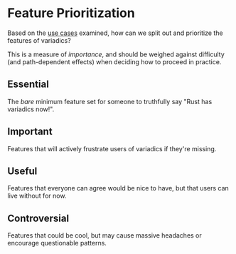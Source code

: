 # Feature Prioritization

Based on the [use cases](use-cases/use-cases.md) examined, how can we split out and prioritize the features of variadics?

This is a measure of *importance*, and should be weighed against difficulty (and path-dependent effects) when deciding how to proceed in practice.

## Essential

The *bare* minimum feature set for someone to truthfully say "Rust has variadics now!".

## Important

Features that will actively frustrate users of variadics if they're missing.

## Useful

Features that everyone can agree would be nice to have, but that users can live without for now.

## Controversial

Features that could be cool, but may cause massive headaches or encourage questionable patterns.
